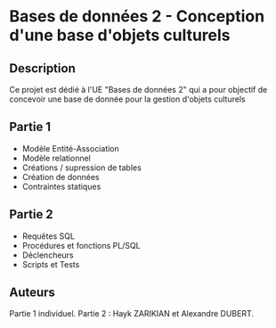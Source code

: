 # Bases de données 2 - Conception d'une base d'objets culturels

## Description 
Ce projet est dédié à l'UE "Bases de données 2" qui a pour objectif de concevoir une base de donnée pour la gestion d'objets culturels

## Partie 1 
- Modèle Entité-Association
- Modèle relationnel
- Créations / supression de tables
- Création de données
- Contraintes statiques

## Partie 2
- Requêtes SQL
- Procédures et fonctions PL/SQL
- Déclencheurs
- Scripts et Tests

## Auteurs
Partie 1 individuel.
Partie 2 : Hayk ZARIKIAN et Alexandre DUBERT.

